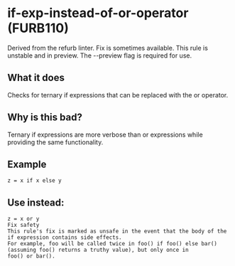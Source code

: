 # if-exp-instead-of-or-operator (FURB110)
Derived from the refurb linter.
Fix is sometimes available.
This rule is unstable and in preview. The --preview flag is required for use.
## What it does
Checks for ternary if expressions that can be replaced with the or
operator.
## Why is this bad?
Ternary if expressions are more verbose than or expressions while
providing the same functionality.
## Example
```
z = x if x else y
```
## Use instead:
```
z = x or y
Fix safety
This rule's fix is marked as unsafe in the event that the body of the
if expression contains side effects.
For example, foo will be called twice in foo() if foo() else bar()
(assuming foo() returns a truthy value), but only once in
foo() or bar().
```
